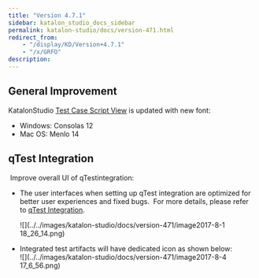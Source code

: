 ```yaml
---
title: "Version 4.7.1" 
sidebar: katalon_studio_docs_sidebar
permalink: katalon-studio/docs/version-471.html 
redirect_from:
    - "/display/KD/Version+4.7.1"
    - "/x/GRFO"
description: 
---
```

General Improvement
-------------------

KatalonStudio [Test Case Script View](/display/KD/Test+Case+Script+View) is updated with new font:

*   Windows: Consolas 12
*   Mac OS: Menlo 14

qTest Integration
-----------------

 Improve overall UI of qTestintegration:

*   The user interfaces when setting up qTest integration are optimized for better user experiences and fixed bugs.  For more details, please refer to [qTest Integration](/display/KD/qTest+Integration).  
      
    ![](../../images/katalon-studio/docs/version-471/image2017-8-1 18_26_14.png)  
      
    
*   Integrated test artifacts will have dedicated icon as shown below:  
    ![](../../images/katalon-studio/docs/version-471/image2017-8-4 17_6_56.png)